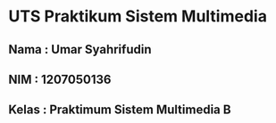 # UTS Praktikum Sistem Multimedia
## Nama : Umar Syahrifudin
## NIM  : 1207050136
## Kelas : Praktimum Sistem Multimedia B
